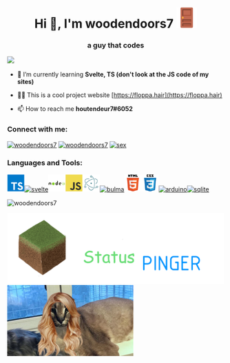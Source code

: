 <h1 align="center">Hi 👋, I'm woodendoors7 <img style="width: 48px; " src="door.png"></h1>
<h3 align="center">a guy that codes</h3>

[![](https://visitcount.itsvg.in/api?id=woodendoors7&icon=0&color=0)](https://visitcount.itsvg.in)

- 🌱 I’m currently learning **Svelte, TS (don't look at the JS code of my sites)**

- 👨‍💻 This is a cool project website [https://floppa.hair](https://floppa.hair)

- 📫 How to reach me **houtendeur7#6052**


<h3 align="left">Connect with me:</h3>
<p align="left">
<a href="https://dev.to/woodendoors7" target="blank"><img align="center" src="https://raw.githubusercontent.com/rahuldkjain/github-profile-readme-generator/master/src/images/icons/Social/devto.svg" alt="woodendoors7" height="30" width="40" /></a>
<a href="https://www.youtube.com/c/woodendoors7" target="blank"><img align="center" src="https://raw.githubusercontent.com/rahuldkjain/github-profile-readme-generator/master/src/images/icons/Social/youtube.svg" alt="woodendoors7" height="30" width="40" /></a>
  <a href="https://discord.com/users/427861168284106762" target="blank"><img align="center" src="https://raw.githubusercontent.com/rahuldkjain/github-profile-readme-generator/master/src/images/icons/Social/discord.svg" alt="sex" height="30" width="40" /></a>
</p>

<h3 align="left">Languages and Tools:</h3>
<p align="left"><a href="https://www.typescriptlang.org/" target="_blank" rel="noreferrer"><img src="https://raw.githubusercontent.com/devicons/devicon/master/icons/typescript/typescript-original.svg" alt="typescript" width="40" height="40"></a><a href="https://svelte.dev" target="_blank" rel="noreferrer"><img src="https://upload.wikimedia.org/wikipedia/commons/1/1b/Svelte_Logo.svg" alt="svelte" width="40" height="40"></a><a href="https://nodejs.org" target="_blank" rel="noreferrer"><img src="https://raw.githubusercontent.com/devicons/devicon/master/icons/nodejs/nodejs-original-wordmark.svg" alt="nodejs" width="40" height="40"></a><a href="https://developer.mozilla.org/en-US/docs/Web/JavaScript" target="_blank" rel="noreferrer"><img src="https://raw.githubusercontent.com/devicons/devicon/master/icons/javascript/javascript-original.svg" alt="javascript" width="40" height="40"></a><a href="https://www.electronjs.org" target="_blank" rel="noreferrer"><img src="https://raw.githubusercontent.com/devicons/devicon/master/icons/electron/electron-original.svg" alt="electron" width="40" height="40"></a><a href="https://bulma.io/" target="_blank" rel="noreferrer"><img src="https://raw.githubusercontent.com/gilbarbara/logos/804dc257b59e144eaca5bc6ffd16949752c6f789/logos/bulma.svg" alt="bulma" width="40" height="40"></a><a href="https://www.w3schools.com/html/" target="_blank" rel="noreferrer"><img src="https://raw.githubusercontent.com/devicons/devicon/master/icons/html5/html5-original-wordmark.svg" alt="css3" width="40" height="40"></a><a href="https://www.w3schools.com/css/" target="_blank" rel="noreferrer"><img src="https://raw.githubusercontent.com/devicons/devicon/master/icons/css3/css3-original-wordmark.svg" alt="css3" width="40" height="40"></a><a href="https://www.arduino.cc/" target="_blank" rel="noreferrer"><img src="https://cdn.worldvectorlogo.com/logos/arduino-1.svg" alt="arduino" width="40" height="40"></a><a href="https://www.sqlite.org/" target="_blank" rel="noreferrer"><img src="https://www.vectorlogo.zone/logos/sqlite/sqlite-icon.svg" alt="sqlite" width="40" height="40"></a></p>
<p><img align="center" src="https://github-readme-stats.vercel.app/api/top-langs?username=woodendoors7&show_icons=true&theme=dark&title_color=ffffff&text_color=e6e6e6&locale=en&layout=compact" alt="woodendoors7" /></p>



  <kbd>
    <a style="display:inline-block" href="https://github.com/woodendoors7/MinecraftStatusPinger">
        <img style="height:165px;" src="mcblock.png">
        </a>
    </kbd>



<kbd>
  <a style="display:inline-block" href="https://papers.floppa.hair">
    <img style="height:165px;" src="floppahair.png">
  </a>
</kbd>
